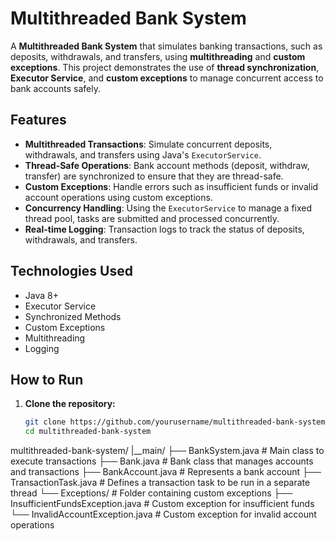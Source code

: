 # Multithreaded Bank System

A **Multithreaded Bank System** that simulates banking transactions, such as deposits, withdrawals, and transfers, using **multithreading** and **custom exceptions**. This project demonstrates the use of **thread synchronization**, **Executor Service**, and **custom exceptions** to manage concurrent access to bank accounts safely.

## Features

- **Multithreaded Transactions**: Simulate concurrent deposits, withdrawals, and transfers using Java's `ExecutorService`.
- **Thread-Safe Operations**: Bank account methods (deposit, withdraw, transfer) are synchronized to ensure that they are thread-safe.
- **Custom Exceptions**: Handle errors such as insufficient funds or invalid account operations using custom exceptions.
- **Concurrency Handling**: Using the `ExecutorService` to manage a fixed thread pool, tasks are submitted and processed concurrently.
- **Real-time Logging**: Transaction logs to track the status of deposits, withdrawals, and transfers.

## Technologies Used

- Java 8+
- Executor Service
- Synchronized Methods
- Custom Exceptions
- Multithreading
- Logging

## How to Run

1. **Clone the repository:**
   ```bash
   git clone https://github.com/yourusername/multithreaded-bank-system.git
   cd multithreaded-bank-system


multithreaded-bank-system/
|__main/
  ├── BankSystem.java               # Main class to execute transactions
  ├── Bank.java                     # Bank class that manages accounts and transactions
  ├── BankAccount.java              # Represents a bank account
  ├── TransactionTask.java          # Defines a transaction task to be run in a separate thread
└── Exceptions/                   # Folder containing custom exceptions
    ├── InsufficientFundsException.java  # Custom exception for insufficient funds
    └── InvalidAccountException.java   # Custom exception for invalid account operations

